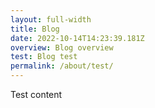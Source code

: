 ```yaml
---
layout: full-width
title: Blog
date: 2022-10-14T14:23:39.181Z
overview: Blog overview
test: Blog test
permalink: /about/test/
---
```

T﻿est content